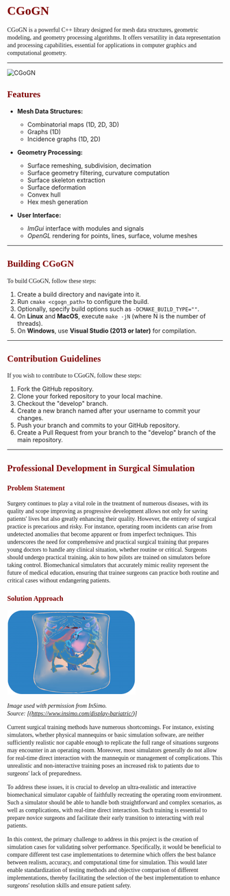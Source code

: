 # <span style="font-family: 'Times New Roman', Times, serif; color: #800000;">CGoGN</span>

<span style="font-family: 'Times New Roman', Times, serif;">CGoGN is a powerful C++ library designed for mesh data structures, geometric modeling, and geometry processing algorithms. It offers versatility in data representation and processing capabilities, essential for applications in computer graphics and computational geometry.</span>

---
![CGoGN](https://github.com/Hadiyehya00/Advanced-Evaluation-of-Biomechanical-Simulators/blob/main/cgogn.png)

## <span style="font-family: 'Times New Roman', Times, serif; color: #800000;">Features</span>

- **Mesh Data Structures:**
  - Combinatorial maps (1D, 2D, 3D)
  - Graphs (1D)
  - Incidence graphs (1D, 2D)

- **Geometry Processing:**
  - Surface remeshing, subdivision, decimation
  - Surface geometry filtering, curvature computation
  - Surface skeleton extraction
  - Surface deformation
  - Convex hull
  - Hex mesh generation

- **User Interface:**
  - *ImGui* interface with modules and signals
  - *OpenGL* rendering for points, lines, surface, volume meshes

---

## <span style="font-family: 'Times New Roman', Times, serif; color: #800000;">Building CGoGN</span>

<span style="font-family: 'Times New Roman', Times, serif;">To build CGoGN, follow these steps:</span>

1. Create a build directory and navigate into it.
2. Run `cmake <cgogn_path>` to configure the build.
3. Optionally, specify build options such as `-DCMAKE_BUILD_TYPE=""`.
4. On **Linux** and **MacOS**, execute `make -jN` (where N is the number of threads).
5. On **Windows**, use **Visual Studio (2013 or later)** for compilation.

---

## <span style="font-family: 'Times New Roman', Times, serif; color: #800000;">Contribution Guidelines</span>

<span style="font-family: 'Times New Roman', Times, serif;">If you wish to contribute to CGoGN, follow these steps:</span>

1. Fork the GitHub repository.
2. Clone your forked repository to your local machine.
3. Checkout the "develop" branch.
4. Create a new branch named after your username to commit your changes.
5. Push your branch and commits to your GitHub repository.
6. Create a Pull Request from your branch to the "develop" branch of the main repository.

---

## <span style="font-family: 'Times New Roman', Times, serif; color: #800000;">Professional Development in Surgical Simulation</span>

### <span style="font-family: 'Times New Roman', Times, serif; color: #800000;">Problem Statement</span>

<span style="font-family: 'Times New Roman', Times, serif;">Surgery continues to play a vital role in the treatment of numerous diseases, with its quality and scope improving as progressive development allows not only for saving patients' lives but also greatly enhancing their quality. However, the entirety of surgical practice is precarious and risky. For instance, operating room incidents can arise from undetected anomalies that become apparent or from imperfect techniques. This underscores the need for comprehensive and practical surgical training that prepares young doctors to handle any clinical situation, whether routine or critical. Surgeons should undergo practical training, akin to how pilots are trained on simulators before taking control. Biomechanical simulators that accurately mimic reality represent the future of medical education, ensuring that trainee surgeons can practice both routine and critical cases without endangering patients.</span>

### <span style="font-family: 'Times New Roman', Times, serif; color: #800000;">Solution Approach</span>

![CGoGN](https://github.com/Hadiyehya00/Advanced-Evaluation-of-Biomechanical-Simulators/blob/main/endoscope.png)

<span style="font-style: italic; font-family: 'Times New Roman', Times, serif;">Image used with permission from InSimo.</span>  
<span style="font-style: italic; font-family: 'Times New Roman', Times, serif;">Source: [(https://www.insimo.com/display-bariatric/)]</span>

<span style="font-family: 'Times New Roman', Times, serif;">Current surgical training methods have numerous shortcomings. For instance, existing simulators, whether physical mannequins or basic simulation software, are neither sufficiently realistic nor capable enough to replicate the full range of situations surgeons may encounter in an operating room. Moreover, most simulators generally do not allow for real-time direct interaction with the mannequin or management of complications. This unrealistic and non-interactive training poses an increased risk to patients due to surgeons' lack of preparedness.</span>

<span style="font-family: 'Times New Roman', Times, serif;">To address these issues, it is crucial to develop an ultra-realistic and interactive biomechanical simulator capable of faithfully recreating the operating room environment. Such a simulator should be able to handle both straightforward and complex scenarios, as well as complications, with real-time direct interaction. Such training is essential to prepare novice surgeons and facilitate their early transition to interacting with real patients.</span>

<span style="font-family: 'Times New Roman', Times, serif;">In this context, the primary challenge to address in this project is the creation of simulation cases for validating solver performance. Specifically, it would be beneficial to compare different test case implementations to determine which offers the best balance between realism, accuracy, and computational time for simulation. This would later enable standardization of testing methods and objective comparison of different implementations, thereby facilitating the selection of the best implementation to enhance surgeons' resolution skills and ensure patient safety.</span>
